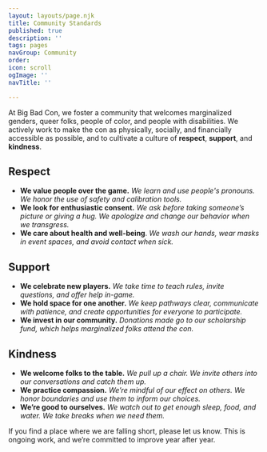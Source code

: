 ```yaml
---
layout: layouts/page.njk
title: Community Standards
published: true
description: ''
tags: pages
navGroup: Community
order: 
icon: scroll
ogImage: ''
navTitle: ''

---
```

At Big Bad Con, we foster a community that welcomes marginalized genders, queer folks, people of color, and people with disabilities. We actively work to make the con as physically, socially, and financially accessible as possible, and to cultivate a culture of **respect**, **support**, and **kindness**.

## Respect

* **We value people over the game.** _We learn and use people's pronouns. We honor the use of safety and calibration tools._
* **We look for enthusiastic consent.** _We ask before taking someone’s picture or giving a hug. We apologize and change our behavior when we transgress._
* **We care about health and well-being**. _We wash our hands, wear masks in event spaces, and avoid contact when sick._

## Support

* **We celebrate new players.** _We take time to teach rules, invite questions, and offer help in-game._
* **We hold space for one another.** _We keep pathways clear, communicate with patience, and create opportunities for everyone to participate._
* **We invest in our community.** _Donations made go to our scholarship fund, which helps marginalized folks attend the con._

## Kindness

* **We welcome folks to the table.** _We pull up a chair. We invite others into our conversations and catch them up._
* **We practice compassion.** _We’re mindful of our effect on others. We honor boundaries and use them to inform our choices._
* **We’re good to ourselves.** _We watch out to get enough sleep, food, and water. We take breaks when we need them._

If you find a place where we are falling short, please let us know. This is ongoing work, and we’re committed to improve year after year.